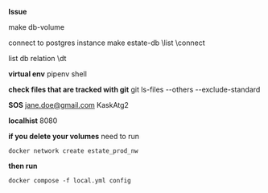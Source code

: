 **Issue**



make db-volume

connect to postgres instance
make estate-db
\list
\connect

list db relation 
\dt

**virtual env**
pipenv shell

**check files that are tracked with git**
git ls-files --others --exclude-standard

**SOS**
jane.doe@gmail.com
KaskAtg2

**localhist**
8080

**if you delete your volumes**
need to run 
```
docker network create estate_prod_nw 
```
**then run**
```
docker compose -f local.yml config
```




